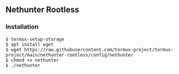 ## Nethunter Rootless

### Installation
```
$ termux-setup-storage
$ apt install wget
$ wget https://raw.githubusercontent.com/tormux-project/tormux-project/main/nethunter-rootless/config/nethunter
$ chmod +x nethunter
$ ./nethunter
```

